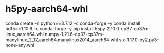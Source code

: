 # h5py-aarch64-whl
conda create -n python==3.7.12 -c conda-forge -y
conda install hdf5==1.10.6 -c conda-forge -y
pip install h5py-2.10.0-cp37-cp37m-linux_aarch64.whl numpy-1.21.6-cp37-cp37m-manylinux_2_17_aarch64.manylinux2014_aarch64.whl six-1.17.0-py2.py3-none-any.whl
